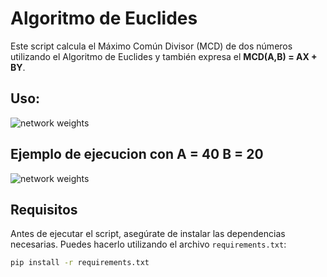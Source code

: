 # Algoritmo de Euclides

Este script calcula el Máximo Común Divisor (MCD) de dos números utilizando el Algoritmo de Euclides y también expresa el **MCD(A,B) = AX + BY**.

## Uso:
![network weights](https://raw.github.com/estefanozarate/euclidean-algorithm/blob/main/usange.png?rar=true)

## Ejemplo de ejecucion con A = 40 B = 20
![network weights](https://raw.github.com/estefanozarate/euclidean-algorithm/blob/main/run-example.png?rar=true)


## Requisitos

Antes de ejecutar el script, asegúrate de instalar las dependencias necesarias. Puedes hacerlo utilizando el archivo `requirements.txt`:

```bash
pip install -r requirements.txt
